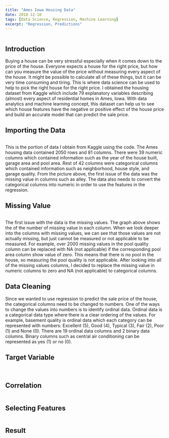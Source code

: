 ```yaml
---
title: "Ames Iowa Housing Data"
date: 2018-12-10
tags: [Data Science, Regression, Machine Learning]
excerpt: "Regression, Predictions"
---
```


<img src="{{ site.url }}{{ site.baseurl }}/images/ames/house-sale.jpg" alt="">

## **Introduction**
Buying a house can be very stressful especially when it comes down to the price of the house. Everyone expects a house for the right price, but how can you measure the value of the price without measuring every aspect of the house. It might be possible to calculate all of these things, but it can be very time consuming and tiring. This is where data science can be used to help to pick the right house for the right price. I obtained the housing dataset from Kaggle which include 79 explanatory variables describing (almost) every aspect of residential homes in Ames, Iowa. With data analytics and machine learning concept, this dataset can help us to see which house features have the negative or positive effect of the house price and build an accurate model that can predict the sale price.

## **Importing the Data**
<img src="{{ site.url }}{{ site.baseurl }}/images/ames/data-table.png" alt="">

This is the portion of data I obtain from Kaggle using the code. The Ames housing data contained 2050 rows and 81 columns. There were 39 numeric columns which contained information such as the year of the house built, garage area and pool area. Rest of 42 columns were categorical columns which contained information such as neighborhood, house style, and garage quality. From the picture above, the first issue of the data was the missing value in columns such as alley. The data also needs to convert the categorical columns into numeric in order to use the features in the regression.

## **Missing Value**
<img src="{{ site.url }}{{ site.baseurl }}/images/ames/missing-value.png" alt="">

The first issue with the data is the missing values. The graph above shows the of the number of missing value in each column. When we look deeper into the columns with missing values, we can see that those values are not actually missing, but just cannot be measured or not applicable to be measured. For example, over 2000 missing values in the pool quality column can be replaced with NA (not applicable) if the corresponding pool area column show value of zero. This means that there is no pool in the house, so measuring the pool quality is not applicable. After looking into all of the missing values columns, I decided to replace the missing value in numeric columns to zero and NA (not applicable) to categorical columns.

## **Data Cleaning**

Since we wanted to use regression to predict the sale price of the house, the categorical columns need to be changed to numbers. One of the ways to change the values into numbers is to identify ordinal data. Ordinal data is a categorical data type where there is a clear ordering of the values. For example, basement quality is ordinal data which each category can be represented with numbers: Excellent (5), Good (4), Typical (3), Fair (2), Poor (1) and None (0). There are 19 ordinal data columns and 2 binary data columns. Binary columns such as central air conditioning can be represented as yes (1) or no (0).

## **Target Variable**
<img src="{{ site.url }}{{ site.baseurl }}/images/ames/target-var.png" alt="">



<img src="{{ site.url }}{{ site.baseurl }}/images/ames/log-target-var.png" alt="">


## **Correlation**
<img src="{{ site.url }}{{ site.baseurl }}/images/ames/corr.png" alt="">


## **Selecting Features**
<img src="{{ site.url }}{{ site.baseurl }}/images/ames/select.png" alt="">

## **Result**
<img src="{{ site.url }}{{ site.baseurl }}/images/ames/result.png" alt="">
